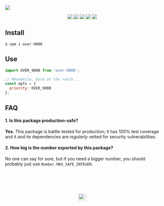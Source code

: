 <a href="#top" id="top">
  <img src="https://user-images.githubusercontent.com/441546/41697681-b224a8d0-74ce-11e8-8639-07ccacda85f2.png" style="max-width: 100%">
</a>
<p align="center">
  <a href="https://www.npmjs.com/package/over-9000"><img src="https://img.shields.io/npm/v/over-9000.svg?style=flat-square"></a>
  <a href="https://github.com/darkobits/over-9000/actions"><img src="https://img.shields.io/endpoint?url=https://aws.frontlawn.net/ga-shields/darkobits/over-9000&style=flat-square"></a>
  <a href="https://www.codacy.com/app/darkobits/over-9000"><img src="https://img.shields.io/codacy/coverage/e3fb8e46d6a241f5a952cf3fe6a49d06.svg?style=flat-square"></a>
  <a href="https://david-dm.org/darkobits/over-9000"><img src="https://img.shields.io/david/darkobits/over-9000.svg?style=flat-square"></a>
  <a href="https://conventionalcommits.org"><img src="https://img.shields.io/badge/conventional%20commits-1.0.0-FB5E85.svg?style=flat-square"></a>
</p>

## Install

```
$ npm i over-9000
```

## Use

```js
import OVER_9000 from 'over-9000';

// Meanwhile, back at the ranch...
const opts = {
  priority: OVER_9000
};
```

## FAQ

#### 1. Is this package production-safe?

**Yes.** This package is battle-tested for production; it has 100% test coverage and it and its dependencies are _regularly_ vetted for security vulnerabilities.

#### 2. How big is the number exported by this package?

No one can say for sure, but if you need a bigger number, you should probably just use `Number.MAX_SAFE_INTEGER`.

## &nbsp;
<p align="center">
  <br>
  <img width="24" height="24" src="https://cloud.githubusercontent.com/assets/441546/25318539/db2f4cf2-2845-11e7-8e10-ef97d91cd538.png">
</p>
